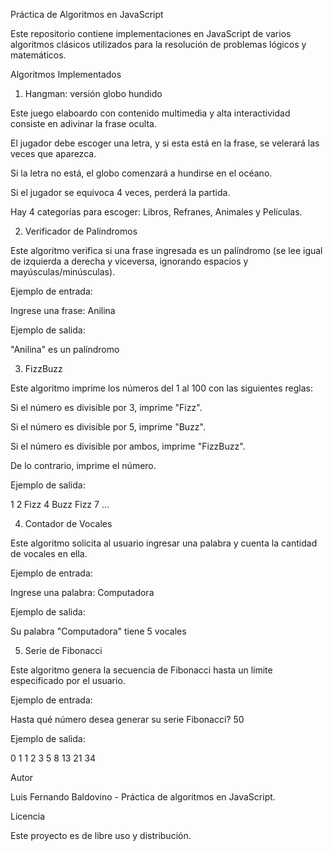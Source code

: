 Práctica de Algoritmos en JavaScript

Este repositorio contiene implementaciones en JavaScript de varios algoritmos clásicos utilizados para la resolución de problemas lógicos y matemáticos.

Algoritmos Implementados

1. Hangman: versión globo hundido

Este juego elaboardo con contenido multimedia y alta interactividad consiste en adivinar la frase oculta.

El jugador debe escoger una letra, y si esta está en la frase, se velerará las veces que aparezca.

Si la letra no está, el globo comenzará a hundirse en el océano.

Si el jugador se equivoca 4 veces, perderá la partida.

Hay 4 categorías para escoger: Libros, Refranes, Animales y Películas.

2. Verificador de Palíndromos

Este algoritmo verifica si una frase ingresada es un palíndromo (se lee igual de izquierda a derecha y viceversa, ignorando espacios y mayúsculas/minúsculas).

Ejemplo de entrada:

Ingrese una frase: Anilina

Ejemplo de salida:

"Anilina" es un palíndromo


3. FizzBuzz

Este algoritmo imprime los números del 1 al 100 con las siguientes reglas:

Si el número es divisible por 3, imprime "Fizz".

Si el número es divisible por 5, imprime "Buzz".

Si el número es divisible por ambos, imprime "FizzBuzz".

De lo contrario, imprime el número.

Ejemplo de salida:

1
2
Fizz
4
Buzz
Fizz
7
...

4. Contador de Vocales

Este algoritmo solicita al usuario ingresar una palabra y cuenta la cantidad de vocales en ella.

Ejemplo de entrada:

Ingrese una palabra: Computadora

Ejemplo de salida:

Su palabra "Computadora" tiene 5 vocales

5. Serie de Fibonacci

Este algoritmo genera la secuencia de Fibonacci hasta un límite especificado por el usuario.

Ejemplo de entrada:

Hasta qué número desea generar su serie Fibonacci? 50

Ejemplo de salida:

0
1
1
2
3
5
8
13
21
34


Autor

Luis Fernando Baldovino - Práctica de algoritmos en JavaScript.

Licencia

Este proyecto es de libre uso y distribución.
